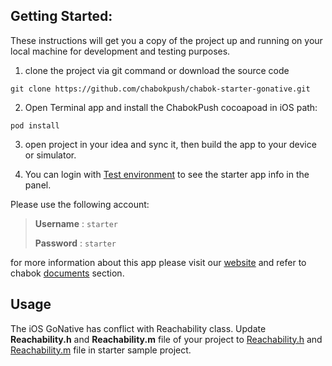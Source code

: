 ## Getting Started:

These instructions will get you a copy of the project up and running on your local machine for development and testing purposes.

1. clone the project via git command or download the source code

```shell
git clone https://github.com/chabokpush/chabok-starter-gonative.git
```

2. Open Terminal app and install the ChabokPush cocoapoad in iOS path:

```shell
pod install
```

3. open project in your idea and sync it, then build the app to your device or simulator.

4. You can login with [Test environment](https://sandbox.push.adpdigital.com/login) to see the starter app info in the panel. 

Please use the following account: 

> **Username** : `starter` 
>
> **Password** : `starter`

for more information about this app please visit our [website](http://chabokpush.com) and refer to chabok [documents](http://doc.chabokpush.com) section.

## Usage

The iOS GoNative has conflict with Reachability class. Update **Reachability.h** and **Reachability.m** file of your project to [Reachability.h](https://github.com/chabokpush/chabok-starter-gonative/blob/5f1da9f96cf50db57a1a530e4e5d9548ae9f764a/ios/LeanIOS/ReachabilityGoNative.h#L49-L53) and [Reachability.m](https://github.com/chabokpush/chabok-starter-gonative/blob/eb06c7eafd18a36937981b4efb5cd3bfdab1a0d5/ios/LeanIOS/ReachabilityGoNative.m#L49-L57) file in starter sample project.
